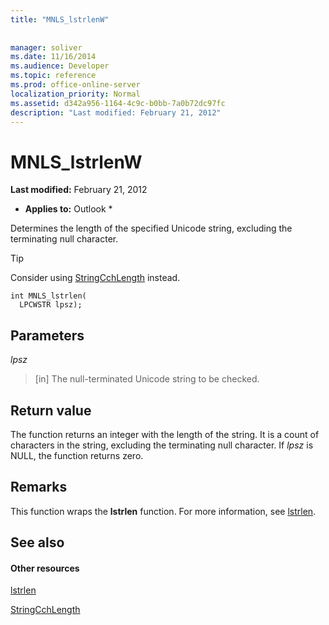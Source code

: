```yaml
---
title: "MNLS_lstrlenW"
 
 
manager: soliver
ms.date: 11/16/2014
ms.audience: Developer
ms.topic: reference
ms.prod: office-online-server
localization_priority: Normal
ms.assetid: d342a956-1164-4c9c-b0bb-7a0b72dc97fc
description: "Last modified: February 21, 2012"
---
```


# MNLS_lstrlenW

 **Last modified:** February 21, 2012 
  
 * **Applies to:** Outlook * 
  
Determines the length of the specified Unicode string, excluding the terminating null character.
  
> [!TIP]
> Consider using [StringCchLength](http://msdn.microsoft.com/en-us/library/ms647539%28VS.85%29.aspx) instead. 
  
```
int MNLS_lstrlen(
  LPCWSTR lpsz);
```

## Parameters

 _lpsz_
  
> [in] The null-terminated Unicode string to be checked.
    
## Return value

The function returns an integer with the length of the string. It is a count of characters in the string, excluding the terminating null character. If  _lpsz_ is NULL, the function returns zero. 
  
## Remarks

This function wraps the **lstrlen** function. For more information, see [lstrlen](http://msdn.microsoft.com/en-us/library/ms647492%28VS.85%29.aspx).
  
## See also

#### Other resources

[lstrlen](http://msdn.microsoft.com/en-us/library/ms647492%28VS.85%29.aspx)
  
[StringCchLength](http://msdn.microsoft.com/en-us/library/ms647539%28VS.85%29.aspx)

